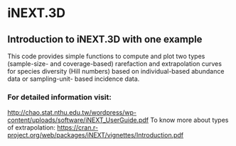 # iNEXT.3D
## Introduction to iNEXT.3D with one example
This code provides simple functions to compute and plot two types (sample-size- and coverage-based) rarefaction and extrapolation curves for species diversity (Hill numbers) based on individual-based abundance data or sampling-unit- based incidence data.
### For detailed information visit: 
http://chao.stat.nthu.edu.tw/wordpress/wp-content/uploads/software/iNEXT_UserGuide.pdf
To know more about types of extrapolation: https://cran.r-project.org/web/packages/iNEXT/vignettes/Introduction.pdf
